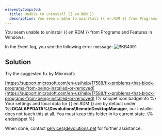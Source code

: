 ```yaml
---
eleventyComputed:
  title: Unable to uninstall {{ en.RDM }}
  description: You seem unable to uninstall {{ en.RDM }} from Programs and Features in Windows.
---
```

You seem unable to uninstall {{ en.RDM }} from Programs and Features in Windows.

In the Event log, you see the following error message:
![!!KB4091](https://cdnweb.devolutions.net/docs/en/kb/KB4091.png)
## Solution
Try the suggested fix by Microsoft:

[https://support.microsoft.com/en-us/help/17588/fix-problems-that-block-programs-from-being-installed-or-removed](https://support.microsoft.com/en-us/help/17588/fix-problems-that-block-programs-from-being-installed-or-removed)
{% snippet icon.badgeInfo %}
Your settings and local data for {{ en.RDM }} are by default under **%LOCALAPPDATA%\Devolutions\RemoteDesktopManager**, our installer does not touch this at all. You must keep this folder in its current state.
{% endsnippet %}

When done, contact [service@devolutions.net](mailto:service@devolutions.net) for further assistance.
